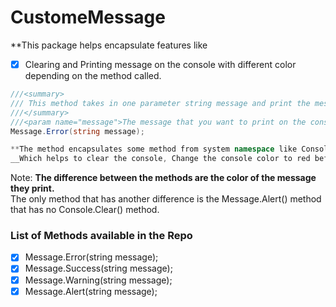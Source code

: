# CustomeMessage
**This package helps encapsulate features like
* [x] Clearing and Printing message on the console with different color depending on the method called.

```C#
///<summary>
/// This method takes in one parameter string message and print the message in the console with danger color.
///</summary>
///<param name="message">The message that you want to print on the console.</param>
Message.Error(string message);

**The method encapsulates some method from system namespace like Console.Clear() , Console.ForegrandColor = ConsoleColor.Red and Console.ResetColor()** </br >
__Which helps to clear the console, Change the console color to red before printing the message and after printing the messsage the last Console.ResetColor() method will then change the console color to normal.__
```

Note: **The difference between the methods are the color of the message they print.**
 </br > The only method that has another difference is the Message.Alert() method that has no Console.Clear() method.

 ### List of Methods available in the Repo
 * [x] Message.Error(string message);
 * [x] Message.Success(string message);
 * [x] Message.Warning(string message);
 * [x] Message.Alert(string message);